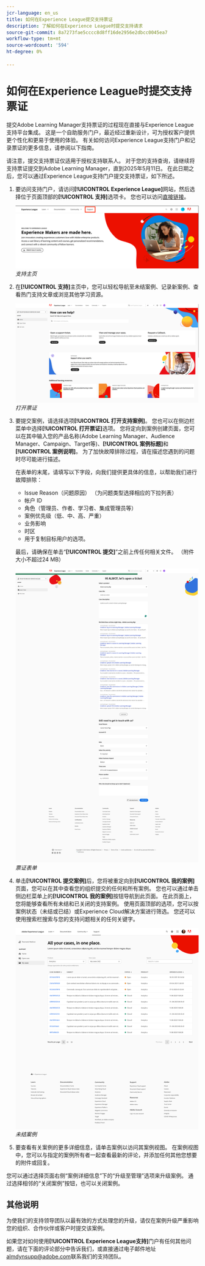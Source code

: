 ```yaml
---
jcr-language: en_us
title: 如何在Experience League提交支持票证
description: 了解如何在Experience League时提交支持请求
source-git-commit: 8a7273fae5cccc8d8ff16de2956e2dbcc0045ea7
workflow-type: tm+mt
source-wordcount: '594'
ht-degree: 0%

---
```


# 如何在Experience League时提交支持票证

提交Adobe Learning Manager支持票证的过程现在直接与Experience League支持平台集成。 这是一个自助服务门户，最近经过重新设计，可为授权客户提供更个性化和更易于使用的体验。 有关如何访问Experience League支持门户和记录票证的更多信息，请参阅以下指南。

请注意，提交支持票证仅适用于授权支持联系人。 对于您的支持查询，请继续将支持票证提交到Adobe Learning Manager，直到2025年5月11日。 在此日期之后，您可以通过Experience League支持门户提交支持票证，如下所述。

1. 要访问支持门户，请访问&#x200B;**[!UICONTROL Experience League]**&#x200B;网站，然后选择位于页面顶部的&#x200B;**[!UICONTROL 支持]**&#x200B;选项卡。 您也可以访问[直接链接](https://experienceleague.adobe.com/home#support)。

   ![](assets/support.png)
   _支持主页_

2. 在&#x200B;**[!UICONTROL 支持]**&#x200B;主页中，您可以轻松导航至未结案例、记录新案例、查看热门支持文章或浏览其他学习资源。

   ![](assets/open-ticket.png)
   _打开票证_

3. 要提交案例，请选择选项&#x200B;**[!UICONTROL 打开支持案例]**。 您也可以在侧边栏菜单中选择&#x200B;**[!UICONTROL 打开票证]**&#x200B;选项。 您将定向到案例创建页面，您可以在其中输入您的产品名称(Adobe Learning Manager、Audience Manager、Campaign、Target等)、**[!UICONTROL 案例标题]**&#x200B;和&#x200B;**[!UICONTROL 案例说明]**。 为了加快故障排除过程，请在描述您遇到的问题时尽可能进行描述。

   在表单的末尾，请填写以下字段，向我们提供更具体的信息，以帮助我们进行故障排除：

   * Issue Reason（问题原因） （为问题类型选择相应的下拉列表）
   * 帐户 ID
   * 角色（管理员、作者、学习者、集成管理员等）
   * 案例优先级（低、中、高、严重）
   * 业务影响
   * 时区
   * 用于复制目标用户的选项。

   最后，请确保在单击“**[!UICONTROL 提交]**”之前上传任何相关文件。 （附件大小不超过24 MB）

   ![](assets/ticket-form.png)
   _票证表单_

4. 单击&#x200B;**[!UICONTROL 提交案例]**&#x200B;后，您将被重定向到&#x200B;**[!UICONTROL 我的案例]**&#x200B;页面，您可以在其中查看您的组织提交的任何和所有案例。 您也可以通过单击侧边栏菜单上的&#x200B;**[!UICONTROL 我的案例]**&#x200B;按钮导航到此页面。 在此页面上，您将能够查看所有未结和已关闭的支持案例。 使用页面顶部的选项，您可以按案例状态（未结或已结）或Experience Cloud解决方案进行筛选。 您还可以使用搜索栏搜索与您的支持问题相关的任何关键字。

   ![](assets/open-cases.png)
   _未结案例_

5. 要查看有关案例的更多详细信息，请单击案例以访问其案例视图。 在案例视图中，您可以与指定的案例所有者一起查看最新的评论，并添加任何其他您想要的附件或回复。

您可以通过选择页面右侧“案例详细信息”下的“升级至管理”选项来升级案例。 通过选择相邻的“关闭案例”按钮，也可以关闭案例。

## 其他说明

为使我们的支持领导团队以最有效的方式处理您的升级，请仅在案例升级严重影响您的组织、合作伙伴或客户时提交该案例。

如果您对如何使用&#x200B;**[!UICONTROL Experience League支持]**&#x200B;门户有任何其他问题，请在下面的评论部分中告诉我们，或直接通过电子邮件地址[almdynsupp@adobe.com](mailto:almdynsupp@adobe.com)联系我们的支持团队。

